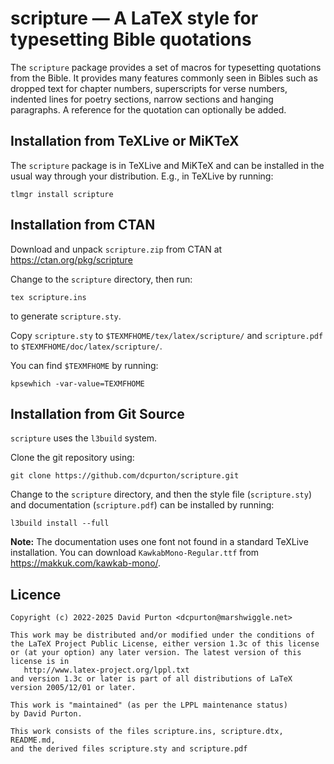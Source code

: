 # scripture — A LaTeX style for typesetting Bible quotations

The `scripture` package provides a set of macros for typesetting quotations
from the Bible. It provides many features commonly seen in Bibles such as
dropped text for chapter numbers, superscripts for verse numbers, indented
lines for poetry sections, narrow sections and hanging paragraphs. A reference
for the quotation can optionally be added.

## Installation from TeXLive or MiKTeX

The `scripture` package is in TeXLive and MiKTeX and can be installed in the
usual way through your distribution. E.g., in TeXLive by running:

```
tlmgr install scripture
```

## Installation from CTAN

Download and unpack `scripture.zip` from CTAN at
https://ctan.org/pkg/scripture

Change to the `scripture` directory, then run:

```
tex scripture.ins
```

to generate `scripture.sty`.

Copy `scripture.sty` to `$TEXMFHOME/tex/latex/scripture/` and `scripture.pdf`
to `$TEXMFHOME/doc/latex/scripture/`.

You can find `$TEXMFHOME` by running:

```
kpsewhich -var-value=TEXMFHOME
```

## Installation from Git Source

`scripture` uses the `l3build` system.

Clone the git repository using:

```
git clone https://github.com/dcpurton/scripture.git
```

Change to the `scripture` directory, and then the style file (`scripture.sty`)
and documentation (`scripture.pdf`) can be installed by running:

```
l3build install --full
```

**Note:** The documentation uses one font not found in a standard TeXLive
installation. You can download `KawkabMono-Regular.ttf` from
https://makkuk.com/kawkab-mono/.

## Licence

```
Copyright (c) 2022-2025 David Purton <dcpurton@marshwiggle.net>

This work may be distributed and/or modified under the conditions of
the LaTeX Project Public License, either version 1.3c of this license
or (at your option) any later version. The latest version of this
license is in
   http://www.latex-project.org/lppl.txt
and version 1.3c or later is part of all distributions of LaTeX
version 2005/12/01 or later.

This work is "maintained" (as per the LPPL maintenance status)
by David Purton.

This work consists of the files scripture.ins, scripture.dtx, README.md,
and the derived files scripture.sty and scripture.pdf
```
